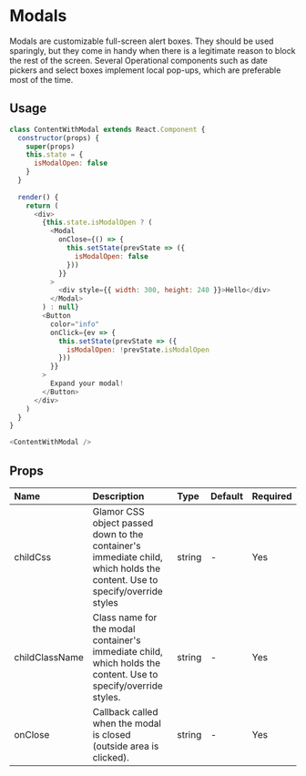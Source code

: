 # Modals

Modals are customizable full-screen alert boxes. They should be used sparingly, but they come in handy when there is a legitimate reason to block the rest of the screen. Several Operational components such as date pickers and select boxes implement local pop-ups, which are preferable most of the time.

## Usage

```js
class ContentWithModal extends React.Component {
  constructor(props) {
    super(props)
    this.state = {
      isModalOpen: false
    }
  }
  
  render() {
    return (
      <div>
        {this.state.isModalOpen ? (
          <Modal
            onClose={() => {
              this.setState(prevState => ({
                isModalOpen: false
              }))
            }}
          >
            <div style={{ width: 300, height: 240 }}>Hello</div>
          </Modal>
        ) : null}
        <Button
          color="info"
          onClick={ev => {
            this.setState(prevState => ({
              isModalOpen: !prevState.isModalOpen
            }))
          }}
        >
          Expand your modal!
        </Button>
      </div>
    )
  }
}

<ContentWithModal />
```

## Props

| Name           | Description                                                                                                               | Type   | Default | Required |
| :------------- | :------------------------------------------------------------------------------------------------------------------------ | :----- | :------ | :------- |
| childCss       | Glamor CSS object passed down to the container's immediate child, which holds the content. Use to specify/override styles | string | -       | Yes      |
| childClassName | Class name for the modal container's immediate child, which holds the content. Use to specify/override styles.            | string | -       | Yes      |
| onClose        | Callback called when the modal is closed (outside area is clicked).                                                       | string | -       | Yes      |
